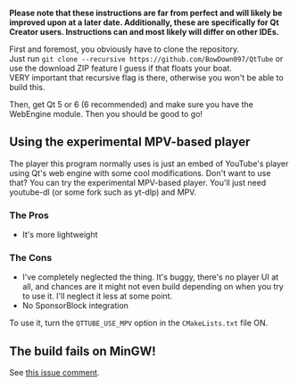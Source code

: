 **Please note that these instructions are far from perfect and will likely be improved upon at a later date. Additionally, these are specifically for Qt Creator users. Instructions can and most likely will differ on other IDEs.**

First and foremost, you obviously have to clone the repository.  
Just run ``git clone --recursive https://github.com/BowDown097/QtTube`` or use the download ZIP feature I guess if that floats your boat.  
VERY important that recursive flag is there, otherwise you won't be able to build this.

Then, get Qt 5 or 6 (6 recommended) and make sure you have the WebEngine module. Then you should be good to go!

## Using the experimental MPV-based player
The player this program normally uses is just an embed of YouTube's player using Qt's web engine with some cool modifications. Don't want to use that? You can try the experimental MPV-based player. You'll just need youtube-dl (or some fork such as yt-dlp) and MPV.
### The Pros
- It's more lightweight
### The Cons
- I've completely neglected the thing. It's buggy, there's no player UI at all, and chances are it might not even build depending on when you try to use it. I'll neglect it less at some point.
- No SponsorBlock integration

To use it, turn the `QTTUBE_USE_MPV` option in the `CMakeLists.txt` file ON.

## The build fails on MinGW!
See [this issue comment](https://github.com/BowDown097/QtTube/issues/8#issuecomment-1694680733).
